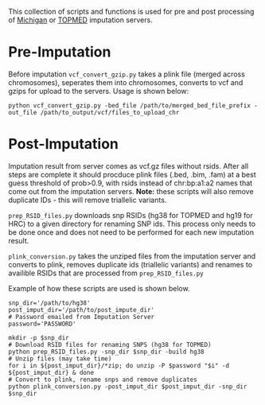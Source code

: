 This collection of scripts and functions is used for pre and post processing of [Michigan](https://imputation.biodatacatalyst.nhlbi.nih.gov/) or [TOPMED](https://imputation.biodatacatalyst.nhlbi.nih.gov/#!) imputation servers. 


# Pre-Imputation

Before imputation `vcf_convert_gzip.py` takes a plink file (merged across chromosomes), seperates them into chromosomes, converts to vcf and gzips for upload to the servers. Usage is shown below:

```
python vcf_convert_gzip.py -bed_file /path/to/merged_bed_file_prefix -out_file /path/to_output/vcf/files_to_upload_chr
```

# Post-Imputation

Imputation result from server comes as vcf.gz files without rsids. After all steps are complete it should procduce plink files (.bed, .bim, .fam) at a best guess threshold of prob>0.9, with rsids instead of chr:bp:a1:a2 names that come out from the imputation servers. **Note:** these scripts will also remove duplicate IDs - this will remove triallelic variants. 

`prep_RSID_files.py` downloads snp RSIDs (hg38 for TOPMED and hg19 for HRC) to a given directory for renaming SNP ids. This process only needs to be done once and does not need to be performed for each new imputation result.

`plink_conversion.py` takes the unziped files from the imputation server and converts to plink, removes duplicate ids (triallelic variants) and renames to availible RSIDs that are processed from `prep_RSID_files.py`

Example of how these scripts are used is shown below.


```
snp_dir='/path/to/hg38'
post_imput_dir='/path/to/post_impute_dir'
# Password emailed from Imputation Server
password='PASSWORD' 

mkdir -p $snp_dir
# Download RSID files for renaming SNPS (hg38 for TOPMED)
python prep_RSID_files.py -snp_dir $snp_dir -build hg38
# Unzip files (may take time)
for i in ${post_imput_dir}/*zip; do unzip -P $password "$i" -d ${post_imput_dir} & done
# Convert to plink, rename snps and remove duplicates
python plink_conversion.py -post_imput_dir $post_imput_dir -snp_dir $snp_dir
```